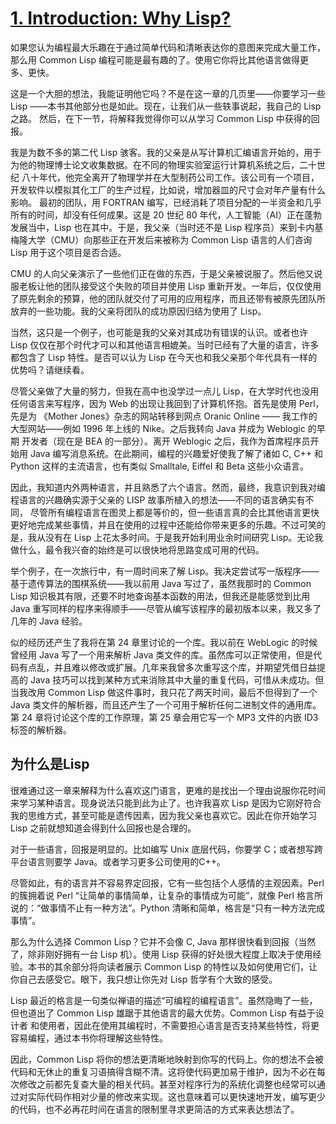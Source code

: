 # [1. Introduction: Why Lisp?](http://www.gigamonkeys.com/book/introduction-why-lisp.html)

如果您认为编程最大乐趣在于通过简单代码和清晰表达你的意图来完成大量工作，那么用 Common Lisp 编程可能是最有趣的了。使用它你将比其他语言做得更多、更快。


这是一个大胆的想法，我能证明他它吗？不是在这一章的几页里——你要学习一些 Lisp ——本书其他部分也是如此。现在，让我们从一些轶事说起，我自己的 Lisp 之路。
然后，在下一节，将解释我觉得你可以从学习 Common Lisp 中获得的回报。


我是为数不多的第二代 Lisp 骇客。我的父亲是从写计算机汇编语言开始的，用于为他的物理博士论文收集数据。在不同的物理实验室运行计算机系统之后，二十世纪
八十年代，他完全离开了物理学并在大型制药公司工作。该公司有一个项目，开发软件以模拟其化工厂的生产过程，比如说，增加器皿的尺寸会对年产量有什么影响。
最初的团队，用 FORTRAN 编写，已经消耗了项目分配的一半资金和几乎所有的时间，却没有任何成果。这是 20 世纪 80 年代，人工智能（AI）正在蓬勃发展当中，Lisp 也在其中。于是，我父亲（当时还不是 Lisp 程序员）来到卡内基梅隆大学（CMU）向那些正在开发后来被称为 Common Lisp 语言的人们咨询 Lisp 用于这个项目是否合适。

CMU 的人向父亲演示了一些他们正在做的东西，于是父亲被说服了。然后他又说服老板让他的团队接受这个失败的项目并使用 Lisp 重新开发。一年后，仅仅使用了原先剩余的预算，他的团队就交付了可用的应用程序，而且还带有被原先团队所放弃的一些功能。我的父亲将团队的成功原因归结为使用了 Lisp。

当然，这只是一个例子，也可能是我的父亲对其成功有错误的认识。或者也许 Lisp 仅仅在那个时代才可以和其他语言相媲美。当时已经有了大量的语言，许多都包含了 Lisp 特性。是否可以认为 Lisp 在今天也和我父亲那个年代具有一样的优势吗？请继续看。

尽管父亲做了大量的努力，但我在高中也没学过一点儿 Lisp，在大学时代也没用任何语言来写程序，因为 Web 的出现让我回到了计算机怀抱。首先是使用 Perl，先是为
《Mother Jones》杂志的网站转移到网点 Oranic Online —— 我工作的大型网站——例如 1996 年上线的 Nike。之后我转向 Java 并成为 Weblogic 的早期
开发者（现在是 BEA 的一部分）。离开 Weblogic 之后，我作为首席程序员开始用 Java 编写消息系统。在此期间，编程的兴趣爱好使我了解了诸如 C, C++ 和 Python 这样的主流语言，也有类似 Smalltale, Eiffel 和 Beta 这些小众语言。

因此，我知道内外两种语言，并且熟悉了六个语言。然而，最终，我意识到我对编程语言的兴趣确实源于父亲的 LISP 故事所植入的想法——不同的语言确实有不同，
尽管所有编程语言在图灵上都是等价的，但一些语言真的会比其他语言更快更好地完成某些事情，并且在使用的过程中还能给你带来更多的乐趣。不过可笑的是，我从没有在 Lisp 上花太多时间。于是我开始利用业余时间研究 Lisp。无论我做什么，最令我兴奋的始终是可以很快地将思路变成可用的代码。

举个例子，在一次旅行中，有一周时间来了解 Lisp。我决定尝试写一版程序——基于遗传算法的围棋系统——我以前用 Java 写过了，虽然我那时的 Common Lisp 知识极其有限，还要不时地查询基本函数的用法，但我还是能感觉到比用 Java 重写同样的程序来得顺手——尽管从编写该程序的最初版本以来，我又多了几年的 Java 经验。

似的经历还产生了我将在第 24 章里讨论的一个库。我以前在 WebLogic 的时候曾经用 Java 写了一个用来解析 Java 类文件的库。虽然库可以正常使用，但是代码有点乱，并且难以修改或扩展。几年来我曾多次重写这个库，并期望凭借日益提高的 Java 技巧可以找到某种方式来消除其中大量的重复代码，可惜从未成功。但当我改用 Common Lisp 做这件事时，我只花了两天时间，最后不但得到了一个 Java 类文件的解析器，而且还产生了一个可用于解析任何二进制文件的通用库。第 24 章将讨论这个库的工作原理，第 25 章会用它写一个 MP3 文件的内嵌 ID3 标签的解析器。

## 为什么是Lisp
很难通过这一章来解释为什么喜欢这门语言，更难的是找出一个理由说服你花时间来学习某种语言。现身说法只能到此为止了。也许我喜欢 Lisp 是因为它刚好符合我的思维方式，甚至可能是遗传因素，因为我父亲也喜欢它。因此在你开始学习 Lisp 之前就想知道会得到什么回报也是合理的。

对于一些语言，回报是明显的。比如编写 Unix 底层代码，你要学 C；或者想写跨平台语言则要学 Java。或者学习更多公司使用的C++。

尽管如此，有的语言并不容易界定回报，它有一些包括个人感情的主观因素。Perl 的簇拥着说 Perl “让简单的事情简单，让复杂的事情成为可能”，就像 Perl 格言所说的：“做事情不止有一种方法”。Python 清晰和简单，格言是“只有一种方法完成事情”。

那么为什么选择 Common Lisp？它并不会像 C, Java 那样很快看到回报（当然了，除非刚好拥有一台 Lisp 机）。使用 Lisp 获得的好处很大程度上取决于使用经
验。本书的其余部分将向读者展示 Common Lisp 的特性以及如何使用它们，让你自己去感受它。眼下，我只想让你先对 Lisp 哲学有个大致的感受。

Lisp 最近的格言是一句类似禅语的描述“可编程的编程语言”。虽然隐晦了一些，但也道出了 Common Lisp 雄踞于其他语言的最大优势。Common Lisp 有益于设计者
和使用者，因此在使用其编程时，不需要担心语言是否支持某些特性，将更容易编程，通过本书你将理解这些特性。

因此，Common Lisp 将你的想法更清晰地映射到你写的代码上。你的想法不会被代码和无休止的重复习语搞得含糊不清。这将使代码更加易于维护，因为不必在每次修改之前都先复查大量的相关代码。甚至对程序行为的系统化调整也经常可以通过对实际代码作相对少量的修改来实现。这也意味着可以更快速地开发，编写更少的代码，也不必再花时间在语言的限制里寻求更简洁的方式来表达想法了。


